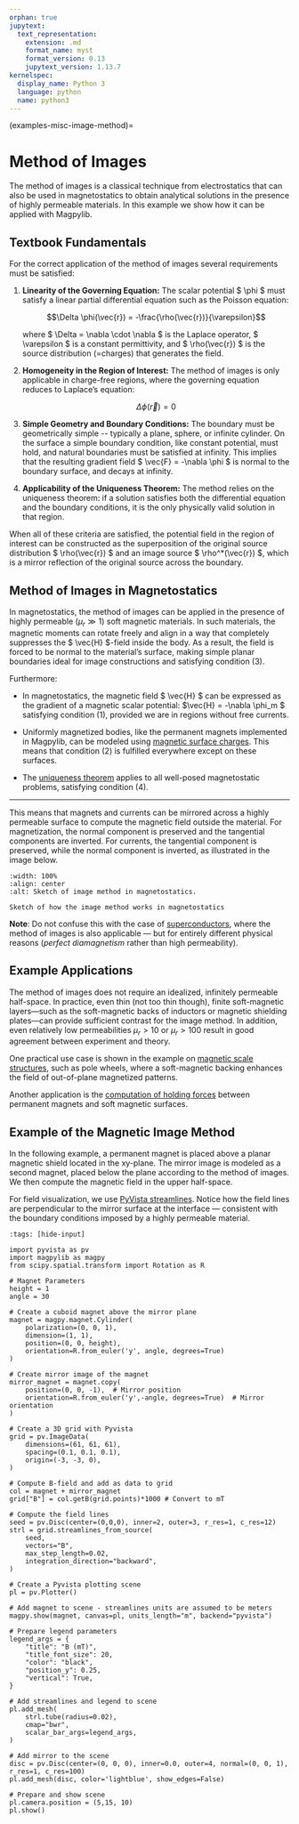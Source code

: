 ```yaml
---
orphan: true
jupytext:
  text_representation:
    extension: .md
    format_name: myst
    format_version: 0.13
    jupytext_version: 1.13.7
kernelspec:
  display_name: Python 3
  language: python
  name: python3
---
```


(examples-misc-image-method)=

# Method of Images

The method of images is a classical technique from electrostatics that can also be used in magnetostatics to obtain analytical solutions in the presence of highly permeable materials. In this example we show how it can be applied with Magpylib.

## Textbook Fundamentals

For the correct application of the method of images several requirements must be satisfied:

1. **Linearity of the Governing Equation:** The scalar potential $ \phi $ must satisfy a linear partial differential equation such as the Poisson equation:

   $$\Delta \phi(\vec{r}) = -\frac{\rho(\vec{r})}{\varepsilon}$$

   where $ \Delta = \nabla \cdot \nabla $ is the Laplace operator, $ \varepsilon $ is a constant permittivity, and $ \rho(\vec{r}) $ is the source distribution (=charges) that generates the field.

2. **Homogeneity in the Region of Interest:** The method of images is only applicable in charge-free regions, where the governing equation reduces to Laplace’s equation:

   $$\Delta \phi(\vec{r}) = 0$$

3. **Simple Geometry and Boundary Conditions:** The boundary must be geometrically simple -- typically a plane, sphere, or infinite cylinder. On the surface a simple boundary condition, like constant potential, must hold, and natural boundaries must be satisfied at infinity. This implies that the resulting gradient field $ \vec{F} = -\nabla \phi $ is normal to the boundary surface, and decays at infinity.

4. **Applicability of the Uniqueness Theorem:** The method relies on the uniqueness theorem: if a solution satisfies both the differential equation and the boundary conditions, it is the only physically valid solution in that region.

When all of these criteria are satisfied, the potential field in the region of interest can be constructed as the superposition of the original source distribution $ \rho(\vec{r}) $ and an image source $ \rho^*(\vec{r}) $, which is a mirror reflection of the original source across the boundary.

## Method of Images in Magnetostatics

In magnetostatics, the method of images can be applied in the presence of highly permeable ($\mu_r \gg 1$) soft magnetic materials. In such materials, the magnetic moments can rotate freely and align in a way that completely suppresses the $ \vec{H} $-field inside the body. As a result, the field is forced to be normal to the material’s surface, making simple planar boundaries ideal for image constructions and satisfying condition (3).


Furthermore:

- In magnetostatics, the magnetic field $ \vec{H} $ can be expressed as the gradient of a magnetic scalar potential: $\vec{H} = -\nabla \phi_m $ satisfying condition (1), provided we are in regions without free currents.

- Uniformly magnetized bodies, like the permanent magnets implemented in Magpylib, can be modeled using [magnetic surface charges](examples-misc-equivalent). This means that condition (2) is fulfilled everywhere except on these surfaces.

- The [uniqueness theorem](https://en.wikipedia.org/wiki/Electromagnetism_uniqueness_theorem) applies to all well-posed magnetostatic problems, satisfying condition (4).

---

This means that magnets and currents can be mirrored across a highly permeable surface to compute the magnetic field outside the material. For magnetization, the normal component is preserved and the tangential components are inverted. For currents, the tangential component is preserved, while the normal component is inverted, as illustrated in the image below.

```{figure} ../../../_static/images/examples_misc_mirror.png
:width: 100%
:align: center
:alt: Sketch of image method in magnetostatics.

Sketch of how the image method works in magnetostatics
```

**Note**: Do not confuse this with the case of [superconductors](https://www.imp.kiev.ua/~kord/wiki/method_of_images.html), where the method of images is also applicable — but for entirely different physical reasons (*perfect diamagnetism* rather than high permeability).

## Example Applications

The method of images does not require an idealized, infinitely permeable half-space. In practice, even thin (not too thin though), finite soft-magnetic layers—such as the soft-magnetic backs of inductors or magnetic shielding plates—can provide sufficient contrast for the image method. In addition, even relatively low permeabilities $\mu_r> 10$ or $\mu_r>100$ result in good agreement between experiment and theory.

One practical use case is shown in the example on [magnetic scale structures](examples-app-scales), such as pole wheels, where a soft-magnetic backing enhances the field of out-of-plane magnetized patterns.

Another application is the [computation of holding forces](examples-force-holding-force) between permanent magnets and soft magnetic surfaces.

## Example of the Magnetic Image Method

In the following example, a permanent magnet is placed above a planar magnetic shield located in the xy-plane. The mirror image is modeled as a second magnet, placed below the plane according to the method of images. We then compute the magnetic field in the upper half-space.

For field visualization, we use [PyVista streamlines](examples-vis-pv-streamlines). Notice how the field lines are perpendicular to the mirror surface at the interface — consistent with the boundary conditions imposed by a highly permeable material.

```{code-cell} ipython3
:tags: [hide-input]

import pyvista as pv
import magpylib as magpy
from scipy.spatial.transform import Rotation as R

# Magnet Parameters
height = 1
angle = 30

# Create a cuboid magnet above the mirror plane
magnet = magpy.magnet.Cylinder(
    polarization=(0, 0, 1),
    dimension=(1, 1),
    position=(0, 0, height),
    orientation=R.from_euler('y', angle, degrees=True)
)

# Create mirror image of the magnet
mirror_magnet = magnet.copy(
    position=(0, 0, -1),  # Mirror position
    orientation=R.from_euler('y',-angle, degrees=True)  # Mirror orientation
)

# Create a 3D grid with Pyvista
grid = pv.ImageData(
    dimensions=(61, 61, 61),
    spacing=(0.1, 0.1, 0.1),
    origin=(-3, -3, 0),
)

# Compute B-field and add as data to grid
col = magnet + mirror_magnet
grid["B"] = col.getB(grid.points)*1000 # Convert to mT

# Compute the field lines
seed = pv.Disc(center=(0,0,0), inner=2, outer=3, r_res=1, c_res=12)
strl = grid.streamlines_from_source(
    seed,
    vectors="B",
    max_step_length=0.02,
    integration_direction="backward",
)

# Create a Pyvista plotting scene
pl = pv.Plotter()

# Add magnet to scene - streamlines units are assumed to be meters
magpy.show(magnet, canvas=pl, units_length="m", backend="pyvista")

# Prepare legend parameters
legend_args = {
    "title": "B (mT)",
    "title_font_size": 20,
    "color": "black",
    "position_y": 0.25,
    "vertical": True,
}

# Add streamlines and legend to scene
pl.add_mesh(
    strl.tube(radius=0.02),
    cmap="bwr",
    scalar_bar_args=legend_args,
)

# Add mirror to the scene
disc = pv.Disc(center=(0, 0, 0), inner=0.0, outer=4, normal=(0, 0, 1), r_res=1, c_res=100)
pl.add_mesh(disc, color='lightblue', show_edges=False)

# Prepare and show scene
pl.camera.position = (5,15, 10)
pl.show()
```
